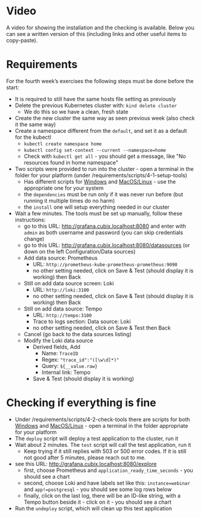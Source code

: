 # Video

A video for showing the installation and the checking is available. Below you can see a written version of this 
(including links and other useful items to copy-paste).

# Requirements
For the fourth week’s exercises the following steps must be done before the start:
* It is required to still have the same hosts file setting as previously
* Delete the previous Kubernetes cluster with: `kind delete cluster`
  * We do this so we have a clean, fresh state
* Create the new cluster the same way as seen previous week (also check it the same way)
* Create a namespace different from the `default`, and set it as a default for the kubectl
  * `kubectl create namespace home`
  * `kubectl config set-context --current --namespace=home`
  * Check with `kubectl get all` - you should get a message, like "No resources found in home namespace"
* Two scripts were provided to run into the cluster - open a terminal in the folder for your platform (under /requirements/scripts/4-1-setup-tools)
  * Has different scripts for [Windows](/requirements/scripts/4-1-setup-tools/windows) and [MacOS/Linux](/requirements/scripts/4-1-setup-tools/macos-linux) - use the appropriate one for your system
  * the `dependencies` must be run only if it was never run before (but running it multiple times do no harm)
  * the `install` one will setup everything needed in our cluster
* Wait a few minutes. The tools must be set up manually, follow these instructions:
  * go to this URL: http://grafana.cubix.localhost:8080 and enter with `admin` as both username and password (you can skip credentials change)
  * go to this URL: http://grafana.cubix.localhost:8080/datasources (or down on the left Configuration/Data sources)
  * Add data source: Prometheus
    * URL: `http://prometheus-kube-prometheus-prometheus:9090`
    * no other setting needed, click on Save & Test (should display it is working) then Back
  * Still on add data source screen: Loki
    * URL: `http://loki:3100`
    * no other setting needed, click on Save & Test (should display it is working) then Back
  * Still on add data source: Tempo
    * URL: `http://tempo:3100`
    * Trace to logs section: Data source: Loki
    * no other setting needed, click on Save & Test then Back
  * Cancel (go back to the data sources listing)
  * Modify the Loki data source
    * Derived fields, Add
      * Name: `TraceID`
      * Regex: `"trace_id":"([\w\d]*)"`
      * Query: `${__value.raw}`
      * Internal link: Tempo
    * Save & Test (should display it is working)

# Checking if everything is fine
* Under /requirements/scripts/4-2-check-tools there are scripts for both [Windows](/requirements/scripts/4-2-check-tools/windows) and [MacOS/Linux](/requirements/scripts/4-2-check-tools/macos-linux) - open a terminal in the folder appropriate for your platform
* The `deploy` script will deploy a test application to the cluster, run it
* Wait about 2 minutes. The `test` script will call the test application, run it
  * Keep trying if it still replies with 503 or 500 error codes. If it is still not good after 5 minutes, please reach out to me.
* see this URL: http://grafana.cubix.localhost:8080/explore
  * first, choose Prometheus and `application_ready_time_seconds` - you should see a chart
  * second, choose Loki and have labels set like this: `instance=webinar` and `app!=postgresql` - you should see some log rows below
  * finally, click on the last log, there will be an ID-like string, with a Tempo button beside it - click on it - you should see a chart
* Run the `undeploy` script, which will clean up this test application
